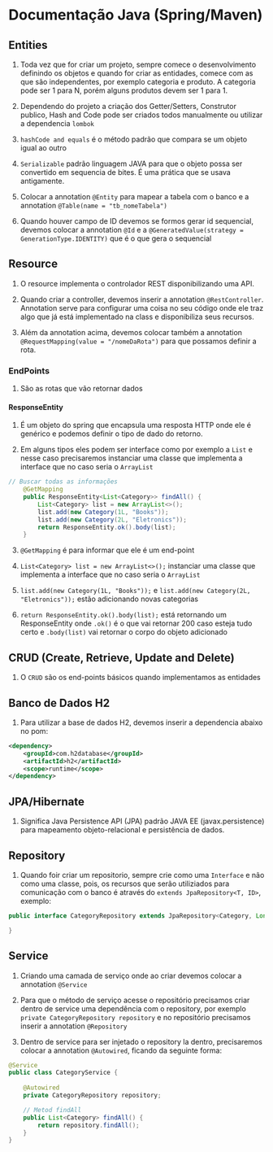 # Documentação Java (Spring/Maven)
 
## Entities

1. Toda vez que for criar um projeto, sempre comece o desenvolvimento definindo os objetos e quando for criar as entidades, comece com as que são independentes, por exemplo categoria e produto. A categoria pode ser 1 para N, porém alguns produtos devem ser 1 para 1.

2. Dependendo do projeto a criação dos Getter/Setters, Construtor publico, Hash and Code pode ser criados todos manualmente ou utilizar a dependencia `lombok`

3. `hashCode and equals` é o método padrão que compara se um objeto igual ao outro

4. `Serializable` padrão linguagem JAVA para que o objeto possa ser convertido em sequencia de bites. É uma prática que se usava antigamente.

5. Colocar a annotation `@Entity` para mapear a tabela com o banco e a annotation `@Table(name = "tb_nomeTabela")`

6. Quando houver campo de ID devemos se formos gerar id sequencial, devemos colocar a annotation `@Id` e a `@GeneratedValue(strategy = GenerationType.IDENTITY)` que é o que gera o sequencial

## Resource

1. O resource implementa o controlador REST disponibilizando uma API.

2. Quando criar a controller, devemos inserir a annotation `@RestController`. Annotation serve para configurar uma coisa no seu código onde ele traz algo que já está implementado na class e disponibiliza seus recursos.

3. Além da annotation acima, devemos colocar também a annotation `@RequestMapping(value = "/nomeDaRota")` para que possamos definir a rota.

### EndPoints

1. São as rotas que vão retornar dados

#### ResponseEntity

1. É um objeto do spring que encapsula uma resposta HTTP onde ele é genérico e podemos definir o tipo de dado do retorno.

2. Em alguns tipos eles podem ser interface como por exemplo a `List` e nesse caso precisaremos instanciar uma classe que implementa a interface que no caso seria o `ArrayList`

```java
// Buscar todas as informações
	@GetMapping
	public ResponseEntity<List<Category>> findAll() {
		List<Category> list = new ArrayList<>();
		list.add(new Category(1L, "Books"));
		list.add(new Category(2L, "Eletronics"));
		return ResponseEntity.ok().body(list);
	}
```

3. `@GetMapping` é para informar que ele é um end-point

4. `List<Category> list = new ArrayList<>();` instanciar uma classe que implementa a interface que no caso seria o `ArrayList`

5. `list.add(new Category(1L, "Books"));` e `list.add(new Category(2L, "Eletronics"));` estão adicionando novas categorias

6. `return ResponseEntity.ok().body(list);` está retornando um ResponseEntity onde `.ok()` é o que vai retornar 200 caso esteja tudo certo e `.body(list)` vai retornar o corpo do objeto adicionado

## CRUD (Create, Retrieve, Update and Delete)

1. O `CRUD` são os end-points básicos quando implementamos as entidades

## Banco de Dados H2

1. Para utilizar a base de dados H2, devemos inserir a dependencia abaixo no pom:

```xml
<dependency>
	<groupId>com.h2database</groupId>
	<artifactId>h2</artifactId>
	<scope>runtime</scope>
</dependency>
```

## JPA/Hibernate

1. Significa Java Persistence API (JPA) padrão JAVA EE (javax.persistence) para mapeamento objeto-relacional e persistência de dados.

## Repository

1. Quando foir criar um repositorio, sempre crie como uma `Interface` e não como uma classe, pois, os recursos que serão utiliziados para comunicação com o banco é através do `extends JpaRepository<T, ID>`, exemplo:

```java
public interface CategoryRepository extends JpaRepository<Category, Long> {

}
```

## Service

1. Criando uma camada de serviço onde ao criar devemos colocar a annotation `@Service`

2. Para que o método de serviço acesse o repositório precisamos criar dentro de service uma dependência com o repository, por exemplo `private CategoryRepository repository` e no repositório precisamos inserir a annotation `@Repository`

3. Dentro de service para ser injetado o repository la dentro, precisaremos colocar a annotation `@Autowired`, ficando da seguinte forma:

```java
@Service
public class CategoryService {
	
	@Autowired
	private CategoryRepository repository;

	// Metod findAll
	public List<Category> findAll() {
		return repository.findAll();
	}
}
```












